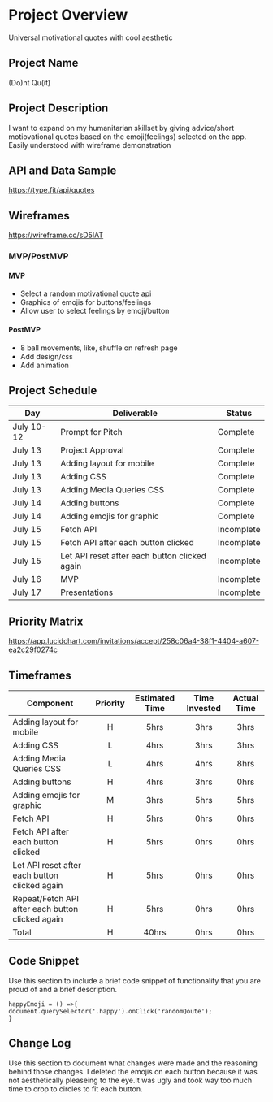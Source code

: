 # Project Overview

Universal motivational quotes with cool aesthetic

## Project Name

(Do)nt Qu(it)

## Project Description

I want to expand on my humanitarian skillset by giving advice/short motiovational quotes based on the emoji(feelings) selected on the app. Easily understood with wireframe demonstration

## API and Data Sample

https://type.fit/api/quotes

## Wireframes

https://wireframe.cc/sD5IAT

### MVP/PostMVP

#### MVP 

- Select a random motivational quote api
- Graphics of emojis for buttons/feelings	
- Allow user to select feelings by emoji/button

#### PostMVP  

- 8 ball movements, like, shuffle on refresh page
- Add design/css
- Add animation


## Project Schedule

|  Day | Deliverable | Status
|---|---| ---|
|July 10-12| Prompt for Pitch | Complete
|July 13| Project Approval | Complete
|July 13| Adding layout for mobile | Complete
|July 13| Adding CSS | Complete
|July 13| Adding Media Queries CSS  | Complete
|July 14| Adding buttons  | Complete
|July 14| Adding emojis for graphic |Complete
|July 15| Fetch API | Incomplete
|July 15| Fetch API after each button clicked | Incomplete
|July 15| Let API reset after each button clicked again  | Incomplete
|July 16| MVP | Incomplete
|July 17| Presentations | Incomplete

## Priority Matrix

https://app.lucidchart.com/invitations/accept/258c06a4-38f1-4404-a607-ea2c29f0274c

## Timeframes

| Component | Priority | Estimated Time | Time Invested | Actual Time |
| --- | :---: |  :---: | :---: | :---: |
| Adding layout for mobile | H | 5hrs| 3hrs | 3hrs |
| Adding CSS| L | 4hrs| 3hrs | 3hrs |
| Adding Media Queries CSS| L | 4hrs| 4hrs | 8hrs |
| Adding buttons| H | 4hrs| 3hrs | 0hrs |
| Adding emojis for graphic | M | 3hrs| 5hrs | 5hrs |
| Fetch API| H | 5hrs| 0hrs | 0hrs |
| Fetch API after each button clicked| H | 5hrs| 0hrs | 0hrs |
| Let API reset after each button clicked again| H | 5hrs| 0hrs | 0hrs |
| Repeat/Fetch API after each button clicked again | H | 5hrs| 0hrs | 0hrs |
| Total | H | 40hrs| 0hrs | 0hrs |

## Code Snippet

Use this section to include a brief code snippet of functionality that you are proud of and a brief description.  

```
happyEmoji = () =>{
document.querySelector('.happy').onClick('randomQoute');
}
```

## Change Log
 Use this section to document what changes were made and the reasoning behind those changes. 
I deleted the emojis on each button because it was not aesthetically pleaseing to the eye.It was ugly and took way too much time to crop to circles to fit each button.


